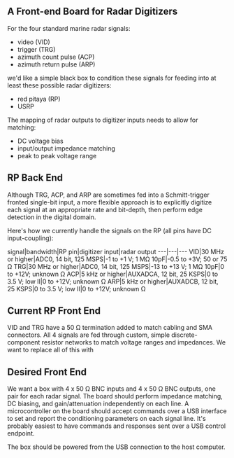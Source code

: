 ## A Front-end Board for Radar Digitizers ##

For the four standard marine radar signals:

 - video (VID)
 - trigger (TRG)
 - azimuth count pulse (ACP)
 - azimuth return pulse (ARP)

we'd like a simple black box to condition these signals for feeding
into at least these possible radar digitizers:

 - red pitaya (RP)
 - USRP

The mapping of radar outputs to digitizer inputs needs to allow for matching:
 - DC voltage bias
 - input/output impedance matching
 - peak to peak voltage range

## RP Back End ##

Although TRG, ACP, and ARP are sometimes fed into a Schmitt-trigger fronted
single-bit input, a more flexible approach is to explicitly digitize each
signal at an appropriate rate and bit-depth, then perform edge detection
in the digital domain.

Here's how we currently handle the signals on the RP (all pins have DC input-coupling):

 signal|bandwidth|RP pin|digitizer input|radar output
 ---|---|---
 VID|30 MHz or higher|ADC0, 14 bit, 125 MSPS|-1 to +1 V; 1 MΩ 10pF|-0.5 to +3V; 50 or 75 Ω
 TRG|30 MHz or higher|ADC0, 14 bit, 125 MSPS|-13 to +13 V; 1 MΩ 10pF|0 to +12V; unknown Ω
 ACP|5 kHz or higher|AUXADCA, 12 bit, 25 KSPS|0 to 3.5 V; low II|0 to +12V; unknown Ω
 ARP|5 kHz or higher|AUXADCB, 12 bit, 25 KSPS|0 to 3.5 V; low II|0 to +12V; unknown Ω

## Current RP Front End ##

VID and TRG have a 50 Ω termination added to match cabling and SMA connectors.
All 4 signals are fed through custom, simple discrete-component resistor networks to
match voltage ranges and impedances.   We want to replace all of this with

## Desired Front End ##

We want a box with 4 x 50 Ω BNC inputs and 4 x 50 Ω BNC outputs, one pair for
each radar signal.  The board should perform impedance matching, DC biasing,
and gain/attenuation independently on each line.  A microcontroller on the board
should accept commands over a USB interface to set and report the
conditioning parameters on each signal line.  It's probably easiest to have
commands and responses sent over a USB control endpoint.

The box should be powered from the USB connection to the host computer.

